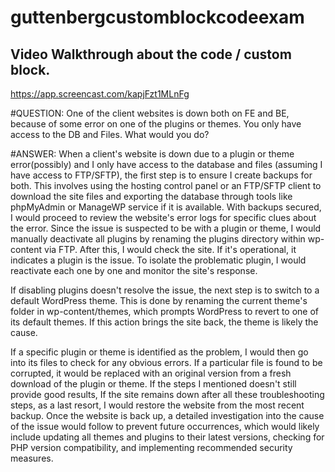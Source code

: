 # guttenbergcustomblockcodeexam
## Video Walkthrough about the code / custom block.
https://app.screencast.com/kapjFzt1MLnFg

#QUESTION:
One of the client websites is down both on FE and BE, because of some
error on one of the plugins or themes. You only have access to the DB and
Files. What would you do?

#ANSWER:
When a client's website is down due to a plugin or theme error(possibly) and I only have access to the database and files (assuming I have access to FTP/SFTP), the first step is to ensure I create backups for both. This involves using the hosting control panel or an FTP/SFTP client to download the site files and exporting the database through tools like phpMyAdmin or ManageWP service if it is available. With backups secured, I would proceed to review the website's error logs for specific clues about the error. Since the issue is suspected to be with a plugin or theme, I would manually deactivate all plugins by renaming the plugins directory within wp-content via FTP. After this, I would check the site. If it's operational, it indicates a plugin is the issue. To isolate the problematic plugin, I would reactivate each one by one and monitor the site's response.

If disabling plugins doesn't resolve the issue, the next step is to switch to a default WordPress theme. This is done by renaming the current theme's folder in wp-content/themes, which prompts WordPress to revert to one of its default themes. If this action brings the site back, the theme is likely the cause.

If a specific plugin or theme is identified as the problem, I would then go into its files to check for any obvious errors. If a particular file is found to be corrupted, it would be replaced with an original version from a fresh download of the plugin or theme. If the steps I mentioned doesn't still provide good results, If the site remains down after all these troubleshooting steps, as a last resort, I would restore the website from the most recent backup. Once the website is back up, a detailed investigation into the cause of the issue would follow to prevent future occurrences, which would likely include updating all themes and plugins to their latest versions, checking for PHP version compatibility, and implementing recommended security measures.
